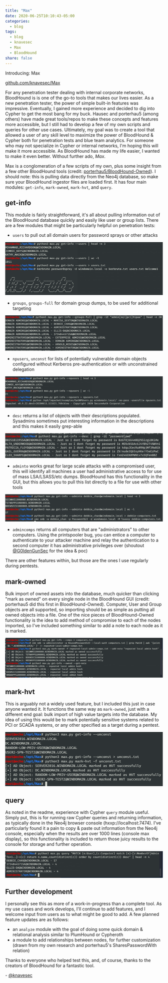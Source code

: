 ```yaml
---
title: "Max"
date: 2020-06-25T10:10:43-05:00
categories:
  - blog
tags:
  - blog
  - knavesec
  - Max
  - BloodHound
share: false
---
```


Introducing: Max

[github.com/knavesec/Max](https://github.com/knavesec/Max)

For any penetration tester dealing with internal corporate networks, BloodHound is is one of the go-to tools that makes our lives easier. As a new penetration tester, the power of simple built-in features was impressive. Eventually, I gained more experience and decided to dig into Cypher to get the most bang for my buck. Hausec and porterhau5 (among others) have made great tools/repos to make these concepts and features more accessible, but I still had to develop a few of my own scripts and queries for other use cases. Ultimately, my goal was to create a tool that allowed a user of any skill level to maximize the power of BloodHound & Cypher both for penetration tests and blue team analytics. For someone who may not specialize in Cypher or internal networks, I'm hoping this will make it more accessible. As BloodHound has made my life easier, I wanted to make it even better. Without further ado, *Max*.

Max is a conglomeration of a few scripts of my own, plus some insight from a few other BloodHound tools (credit: [porterhau5/BloodHound-Owned](https://github.com/porterhau5/BloodHound-Owned)). I should note: this is pulling data directly from the Neo4j database, so make sure your BloodHound ingestor files are loaded first. It has four main modules: `get-info`, `mark-owned`, `mark-hvt`, and `query`.


## get-info

This module is fairly straightforward, it's all about pulling information out of the BloodHound database quickly and easily like user or group lists. There are a few modules that might be particularly helpful on penetration tests:

* `users` to pull out all domain users for password sprays or other attacks

![users feature](https://raw.githubusercontent.com/whynotsecurity/whynotsecurity.github.io/master/assests/images/max-screenshots/userspray.png)

* `groups`, `groups-full` for domain group dumps, to be used for additional targeting

![group-full feature](https://raw.githubusercontent.com/whynotsecurity/whynotsecurity.github.io/master/assests/images/max-screenshots/groupsfull.png)

* `npusers`, `unconst` for lists of potentially vulnerable domain objects configured without Kerberos pre-authentication or with unconstrained delegation

![npusers feature](https://raw.githubusercontent.com/whynotsecurity/whynotsecurity.github.io/master/assests/images/max-screenshots/npusers.png)

* `desc` returns a list of objects with their descriptions populated. Sysadmins sometimes put interesting information in the descriptions and this makes it easily grep-able

![description feature](https://raw.githubusercontent.com/whynotsecurity/whynotsecurity.github.io/master/assests/images/max-screenshots/desc.png)

* `adminto` works great for large scale attacks with a compromised user, this will identify all machines a user had administrative access to for use of mass LSA/LSASS/etc dumps. BloodHound has this functionality in the GUI, but this allows you to pull this list directly to a file for use with other tools

![adminto feature](https://raw.githubusercontent.com/whynotsecurity/whynotsecurity.github.io/master/assests/images/max-screenshots/adminto.png)

* `admincomps` returns all computers that are "administrators" to other computers. Using the printspooler bug, you can entice a computer to authenticate to your attacker machine and relay the authentication to a second computer it has administrative privileges over (shoutout [@G0ldenGunSec](https://twitter.com/G0ldenGunSec) for the idea & poc)

There are other features within, but those are the ones I use regularly during pentests.


## mark-owned

Bulk import of owned assets into the database, much quicker than clicking "mark as owned" on every single node in the BloodHound GUI (credit: porterhau5 did this first in BloodHound-Owned). Computer, User and Group objects are all supported, so importing should be as simple as putting all owned objects into a file. One of the nice pieces of BloodHound-Owned functionality is the idea to add method of compromise to each of the nodes imported, so I've included something similar to add a note to each node as it is marked.

![mark-owned feature](https://raw.githubusercontent.com/whynotsecurity/whynotsecurity.github.io/master/assests/images/max-screenshots/compsmarkowned.png)


## mark-hvt

This is arguably not a widely used feature, but I included this just in case anyone wanted it. It functions the same way as `mark-owned`, just with a different end goal: bulk import of high value targets into the database. My idea of using this would be to mark potentially sensitive systems related to PCI or SCADA systems, or any other specified as a target during a pentest.

![mark-hvt feature](https://raw.githubusercontent.com/whynotsecurity/whynotsecurity.github.io/master/assests/images/max-screenshots/unconstmarkhvt.png)


## query

As noted in the readme, experience with Cypher  `query` module useful. Simply put, this is for running raw Cypher queries and returning information, as typically done in the Neo4j browser console (hxxp://localhost:7474). I've particularly found it a pain to copy & paste out information from the Neo4j console, especially when the results are over 1000 lines (console max display), so this functionality is included to return those juicy results to the console for storage and further operation.

![query feature](https://raw.githubusercontent.com/whynotsecurity/whynotsecurity.github.io/master/assests/images/max-screenshots/query.png)


## Further development

I personally see this as more of a work-in-progress than a complete tool. As my use cases and work develops, I'll continue to add features, and I welcome input from users as to what might be good to add. A few planned feature updates are as follows:

* an `analyze` module with the goal of doing some quick domain & relational analysis similar to PlumHound or Cypheroth
* a module to add relationships between nodes, for further customization (drawn from my own research and porterhau5's SharesPasswordWith relation)



Thanks to everyone who helped test this, and, of course, thanks to the creators of BloodHound for a fantastic tool.

\- [@knavesec](https://twitter.com/knavesec)
